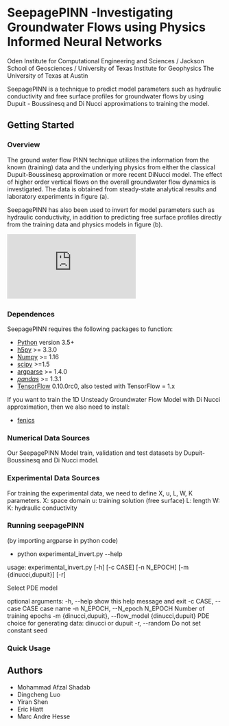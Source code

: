 # SeepagePINN -Investigating Groundwater Flows using Physics Informed Neural Networks
Oden Institute for Computational Engineering and Sciences / Jackson School of Geosciences / University of Texas Institute for Geophysics
The University of Texas at Austin

SeepagePINN is a technique to predict model parameters such as hydraulic conductivity and free surface profiles for groundwater flows by using Dupuit - Boussinesq and Di Nucci approximations to training the model.


## Getting Started

### Overview

The ground water flow PINN technique utilizes the information from the known (training) data and the underlying physics from either the classical Dupuit-Boussinesq approximation or more recent DiNucci model. The effect of higher order vertical flows on the overall groundwater flow dynamics is investigated. The data is obtained from steady-state analytical results and laboratory experiments in figure (a).

SeepagePINN has also been used to invert for model parameters such as hydraulic conductivity, in addition to predicting free surface profiles directly from the training data and physics models in figure (b).

![cover](https://github.com/dc-luo/seepagePINN/blob/main/src/paper/Cover.pdf)


### Dependences

SeepagePINN requires the following packages to function:
- [Python](https://www.python.org/) version 3.5+
- [h5py](http://www.h5py.org/) >= 3.3.0
- [Numpy](http://www.numpy.org/) >= 1.16
- [scipy](https://www.scipy.org/) >=1.5
- [argparse](https://pypi.org/project/argparse/) >= 1.4.0
- [*pandas*](https://pandas.pydata.org/) >= 1.3.1
- [TensorFlow](https://www.tensorflow.org/) 0.10.0rc0, also tested with
  TensorFlow = 1.x

If you want to train the 1D Unsteady Groundwater Flow Model with Di Nucci approximation, then we also need to install:
- [fenics](https://fenicsproject.org/) 

### Numerical Data Sources
Our SeepagePINN Model train, validation and test datasets by Dupuit-Boussinesq and Di Nucci model.


### Experimental Data Sources
For training the experimental data, we need to define X, u, L, W, K parameters.
X: space domain
u: training solution (free surface)
L: length
W: 
K: hydraulic conductivity

### Running seepagePINN
(by importing argparse in python code)
- python experimental_invert.py --help

usage: experimental_invert.py [-h] [-c CASE] [-n N_EPOCH]
                                                 [-m {dinucci,dupuit}] [-r]

Select PDE model

optional arguments:
  -h, --help            show this help message and exit
  -c CASE, --case CASE  case name
  -n N_EPOCH, --N_epoch N_EPOCH
                         Number of training epochs
  -m {dinucci,dupuit}, --flow_model {dinucci,dupuit}
                         PDE choice for generating data: dinucci or dupuit
  -r, --random          Do not set constant seed


### Quick Usage


## Authors
- Mohammad Afzal Shadab
- Dingcheng Luo
- Yiran Shen
- Eric Hiatt
- Marc Andre Hesse
